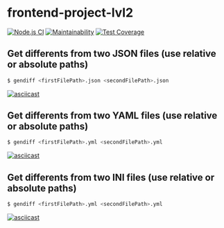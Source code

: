 # frontend-project-lvl2

[![Node.js CI](https://github.com/ggrelaxi/frontend-project-lvl2/workflows/Node.js%20CI/badge.svg)](https://github.com/ggrelaxi/frontend-project-lvl2/actions)
[![Maintainability](https://api.codeclimate.com/v1/badges/4988d97517a9c20c4fb4/maintainability)](https://codeclimate.com/github/ggrelaxi/frontend-project-lvl2/maintainability)
[![Test Coverage](https://api.codeclimate.com/v1/badges/4988d97517a9c20c4fb4/test_coverage)](https://codeclimate.com/github/ggrelaxi/frontend-project-lvl2/test_coverage)

## Get differents from two JSON files (use relative or absolute paths)
```sh
$ gendiff <firstFilePath>.json <secondFilePath>.json
```
[![asciicast](https://asciinema.org/a/337517.png)](https://asciinema.org/a/337517)


## Get differents from two YAML files (use relative or absolute paths)
```sh
$ gendiff <firstFilePath>.yml <secondFilePath>.yml
```
[![asciicast](https://asciinema.org/a/337988.png)](https://asciinema.org/a/337988)

## Get differents from two INI files (use relative or absolute paths)
```sh
$ gendiff <firstFilePath>.yml <secondFilePath>.yml
```
[![asciicast](https://asciinema.org/a/338023.png)](https://asciinema.org/a/338023)
